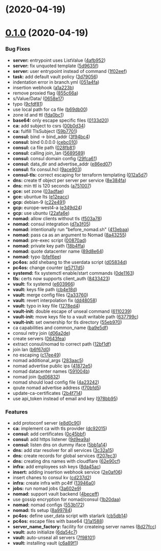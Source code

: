 # (2020-04-19)

# [0.1.0](https://github.com/smintz/protocorp/compare/13946a06855080d51b3f9527009b2ef8c04ee05c...0.1.0) (2020-04-19)

### Bug Fixes

- **server:** entrypoint uses ListValue ([4afb952](https://github.com/smintz/protocorp/commit/4afb952c5a7ad0c8cccea93fea002b23f97af94b))
- **server:** fix unquoted template ([5d9635f](https://github.com/smintz/protocorp/commit/5d9635fb3ec596eeeb7d157139b7c20138a3bd49))
- **server:** user entrypoint instead of command ([1f02eef](https://github.com/smintz/protocorp/commit/1f02eef4c57c6a308aef0076a8c29907764d4837))
- **task:** add default vault policy ([3d79056](https://github.com/smintz/protocorp/commit/3d79056ba3eccc6fd0f6d22a6f568b6fe940fa6d))
- indentation error in branch.yml ([051a4fa](https://github.com/smintz/protocorp/commit/051a4fac2ce6daac01ebf20840c8007d6b4a0c06))
- insertion webhook ([a1a223b](https://github.com/smintz/protocorp/commit/a1a223b27624d657b09c4c8105fc191da6cec966))
- remove proxied flag ([855c66a](https://github.com/smintz/protocorp/commit/855c66a654a95203b9ec59cf1a945463acbd4553))
- s/Value/Data/ ([0658e17](https://github.com/smintz/protocorp/commit/0658e17f911b1d5a849464fdf2cab0d019e9242e))
- typo ([9cfdf81](https://github.com/smintz/protocorp/commit/9cfdf812ba487214fc2c2e53fa4a2d218150bb84))
- use local path for ca file ([b69db00](https://github.com/smintz/protocorp/commit/b69db00f272708b26322120c054b86bc2a4de870))
- zone id and ttl ([fda0bc1](https://github.com/smintz/protocorp/commit/fda0bc180a8be73533cb4901bc80b4a3db492312))
- **base64:** only escape specific files ([0133d20](https://github.com/smintz/protocorp/commit/0133d2046213c771ba67acf00a7f29e7971903ca))
- **ca:** add subject to csrs ([00b0d34](https://github.com/smintz/protocorp/commit/00b0d34ffd1e8671443866b0831a30227b2c24d2))
- **ca:** fulfill TlsSubject ([59b7701](https://github.com/smintz/protocorp/commit/59b7701720707b9ba4bc9c5444ae971d42104f93))
- **consul:** bind -> bind_addr ([3f94bc4](https://github.com/smintz/protocorp/commit/3f94bc46193636f25ebb3652599d594a400e7c1b))
- **consul:** bind 0.0.0.0 ([cebc010](https://github.com/smintz/protocorp/commit/cebc010120c764eb2192b8950413862294410bd9))
- **consul:** ca file path ([028fb81](https://github.com/smintz/protocorp/commit/028fb8100b89200791e30c7c5b1c4998309aad1b))
- **consul:** calling join_lan ([5689589](https://github.com/smintz/protocorp/commit/568958949ba1a35a5f6b66ccfa69cd93501411b5))
- **consul:** consul domain config ([29fca61](https://github.com/smintz/protocorp/commit/29fca614a17c1b1207dc9e23fcfb4ccc131e4145))
- **consul:** data_dir and advertise_addr ([e86ed07](https://github.com/smintz/protocorp/commit/e86ed07e026f23d2915f21b19c980a1664aa76dc))
- **consul:** fix consul.hcl ([9ace903](https://github.com/smintz/protocorp/commit/9ace9031d59b63fb557f5c789b82ffd49188c526))
- **consul-tls:** correct escaping for terraform templating ([012a5d7](https://github.com/smintz/protocorp/commit/012a5d71e5d3887fdbff34ebd63356fe46c5896a))
- **dns:** create tf object per server per service ([8e384fa](https://github.com/smintz/protocorp/commit/8e384faa9f09df78bb5b85aa86fd88459e693a93))
- **dns:** min ttl is 120 seconds ([a751007](https://github.com/smintz/protocorp/commit/a7510073611e81ab015e6aac7a4be506b6c16e8a))
- **gce:** set zone ([03adfae](https://github.com/smintz/protocorp/commit/03adfae1b8af6d2df4c131bb6dab3a853f06f841))
- **gce:** ubuntue lts ([e12eacc](https://github.com/smintz/protocorp/commit/e12eacc1ded6837476304dc354288f9be58960f1))
- **gcp:** debian-9 ([c22e491](https://github.com/smintz/protocorp/commit/c22e4911a6c0d5b8dc03b372aa2f2a5ecc19ce99))
- **gcp:** europe-west4-a ([e349d24](https://github.com/smintz/protocorp/commit/e349d247c3400c8f99f4fcb8852c25171dc31af0))
- **gcp:** use ubuntu ([22afa6e](https://github.com/smintz/protocorp/commit/22afa6eba3d67fcf5f5f71c569d56b9e5e7ca625))
- **nomad:** allow clients without tls ([f503a78](https://github.com/smintz/protocorp/commit/f503a78f6cf7b7dfb9473e132e1b9258087caa7f))
- **nomad:** consul integration ([d7a3f05](https://github.com/smintz/protocorp/commit/d7a3f0581293005ed1cba3d53e3d6aa692d15fe7))
- **nomad:** intentionally run "before_nomad.sh" ([413ebaa](https://github.com/smintz/protocorp/commit/413ebaa4580305f938815ce75020591ea146a384))
- **nomad:** pass ca as an argument to Nomad ([8a43255](https://github.com/smintz/protocorp/commit/8a43255a77781ba8bdb1aee1b7977fd5a06e1fbf))
- **nomad:** pre-exec script ([00870ad](https://github.com/smintz/protocorp/commit/00870ad0dd64ad5826c848c36b0a808af8ca3c76))
- **nomad:** private key path ([18b4ffa](https://github.com/smintz/protocorp/commit/18b4ffae9e19cdd300b753e243aaed1599fe8f17))
- **nomad:** quote datacenter name ([89d8e64](https://github.com/smintz/protocorp/commit/89d8e641d980431aecb988bac31733408add7534))
- **nomad:** typo ([bfef6ee](https://github.com/smintz/protocorp/commit/bfef6ee25a605192269ba03be98888b54939ce07))
- **pc4os:** add shebang to the userdata script ([d05834d](https://github.com/smintz/protocorp/commit/d05834d152ad24caa60c414b5db61b0e67a93026))
- **pc4os:** change counter ([e5717d5](https://github.com/smintz/protocorp/commit/e5717d5fd5f854a408bcb9a0d76c2c0af7ff6db3))
- **systemd:** fix systemctl enable/start commands ([0de1163](https://github.com/smintz/protocorp/commit/0de1163b451d09e29d24096ab3be7b7371a38370))
- **tls:** certs now supports client_auth ([8433423](https://github.com/smintz/protocorp/commit/84334239abd82d78c8594c01f7c094eecd55e4da))
- **vault:** fix systemd ([e603966](https://github.com/smintz/protocorp/commit/e60396612973b0482d7c1c2c2536446adb1667d6))
- **vault:** keys file path ([cb4e18d](https://github.com/smintz/protocorp/commit/cb4e18d2f141bce2280f9adfb7a98e7188028d1c))
- **vault:** merge config files ([2a33760](https://github.com/smintz/protocorp/commit/2a33760526b3f082bcbfc64dc6446ba501c6eb80))
- **vault:** revert interpolation fix ([dd48058](https://github.com/smintz/protocorp/commit/dd4805874cfd691a401e174f424aad7cd1c44d7f))
- **vault:** typo in key file ([1278ed4](https://github.com/smintz/protocorp/commit/1278ed459e00909cede5fe4f2ceaf72dc9c2ea84))
- **vault-init:** double escape of unseal command ([6110239](https://github.com/smintz/protocorp/commit/6110239c82d543ca371ddbcd851847fd486a8b1a))
- **vault-init:** move keys file to a vault writable path ([637799c](https://github.com/smintz/protocorp/commit/637799c548fd91a42e955779550c417582fc13a2))
- **vault-init:** set ownership for tls directory ([55eb970](https://github.com/smintz/protocorp/commit/55eb97099940aeaee5e8845b62bbd6bdb8a2b165))
- ca capabilities and common_name ([ba9e5df](https://github.com/smintz/protocorp/commit/ba9e5df5b7b5fe501cf2a96392d8aff31c153570))
- consul retry join ([d06a2de](https://github.com/smintz/protocorp/commit/d06a2de416c3f90223466ba8ddb56ea617922256))
- create servers ([0643fea](https://github.com/smintz/protocorp/commit/0643feaeda477fda01f2104b879b524a7a5f345c))
- extract consul/nomad to correct path ([12bf1df](https://github.com/smintz/protocorp/commit/12bf1dfde3297b74956ac59f383ad753fa81c85f))
- join lan ([b6f67d0](https://github.com/smintz/protocorp/commit/b6f67d08defdde4dc0a69527635b22344ed7efa3))
- no escaping ([c17ee49](https://github.com/smintz/protocorp/commit/c17ee49bcb03aae8bd4cace98adbae83771ab1ed))
- nomad additional_args ([283aac5](https://github.com/smintz/protocorp/commit/283aac51505e9ec43b7a997d09669323d0444f4a))
- nomad advertise public ips ([41872e5](https://github.com/smintz/protocorp/commit/41872e5f46cd9ea2c75a4eb12e35d5213dae4975))
- nomad datacenter names ([591004b](https://github.com/smintz/protocorp/commit/591004bb2d096a917ebf893313e2debc7d779ee9))
- nomad join ([bd06832](https://github.com/smintz/protocorp/commit/bd0683262042a4630d688ad464d51e66e4a6aa61))
- nomad should load config file ([4a23242](https://github.com/smintz/protocorp/commit/4a23242fdf28c0ae878cf62d5f77267c0831c128))
- qoute nomad advertise address ([f70bfd5](https://github.com/smintz/protocorp/commit/f70bfd531dadd14c650e371cb690bdadbce08890))
- update-ca-certificates ([2b4f714](https://github.com/smintz/protocorp/commit/2b4f71458b922f158cb2f24e860614415f9edff4))
- use api_token instead of email and key ([978bb95](https://github.com/smintz/protocorp/commit/978bb952c7594fb3a2037805ee764158e1e2a759))

### Features

- add protoconf server ([e8d0c90](https://github.com/smintz/protocorp/commit/e8d0c9046afcc32408cef3daa3a90d7f2de5b8d6))
- **ca:** implement ca with tls provider ([dc92015](https://github.com/smintz/protocorp/commit/dc92015617acd945c5e0192e2dbe06747784d53d))
- **consul:** add certificates ([0c45bbf](https://github.com/smintz/protocorp/commit/0c45bbf07d062e73f251f65be6872cb61221858b))
- **consul:** add https listener ([9d9ea9a](https://github.com/smintz/protocorp/commit/9d9ea9a5e2e53490a530ee9c2616ed5960e6b641))
- **consul:** listen dns on dummy iface ([5bb1a14](https://github.com/smintz/protocorp/commit/5bb1a14d2f930add5f8dcdf840adc5823f72ae78))
- **dns:** add star resolver for all services ([3c32a15](https://github.com/smintz/protocorp/commit/3c32a158fede3ff93fa4f5820f26d63952198d95))
- **dns:** create records for global services ([f207ec3](https://github.com/smintz/protocorp/commit/f207ec305fc9e5c91337367971c804a5932cad49))
- **dns:** creating dns names with cloudflare ([62e90cf](https://github.com/smintz/protocorp/commit/62e90cffa9c1d306eb1d714f286d8595bc026d21))
- **infra:** add employees ssh keys ([8da45ac](https://github.com/smintz/protocorp/commit/8da45ac3073f5a8508f6201f9867f119d802f0d2))
- **insert:** adding insertion webhook service ([2e0af06](https://github.com/smintz/protocorp/commit/2e0af06ee89042d7ca6aca1174e217fbe5be8433))
- insert chanes to consul kv ([cd237d2](https://github.com/smintz/protocorp/commit/cd237d254ce3b04d78aa29c2e19f16461ba62d73))
- **infra:** create infra with pc4tf ([13946a0](https://github.com/smintz/protocorp/commit/13946a06855080d51b3f9527009b2ef8c04ee05c))
- **jobs:** run nomad jobs ([3a602e9](https://github.com/smintz/protocorp/commit/3a602e9e80a3743d3655e1a5af05c33f9c383d7a))
- **nomad:** support vault backend ([4beceff](https://github.com/smintz/protocorp/commit/4beceff99d144b1458929ca986c70510edc075e4))
- use gossip encryption for nomad/consul ([1b20daa](https://github.com/smintz/protocorp/commit/1b20daa444fafd10beaa92b89c4d9379e471503f))
- **nomad:** nomad configs ([553b172](https://github.com/smintz/protocorp/commit/553b172d6c4193277a544993f6b8bd2b8e005c70))
- **nomad:** tls setup ([8a99784](https://github.com/smintz/protocorp/commit/8a997849663d5e444869d84a35e09a165f2c5154))
- **pc4os:** define user_data script with starlark ([cb5db14](https://github.com/smintz/protocorp/commit/cb5db14ec599326a5bc3f66b202b2c8aff0d09ad))
- **pc4os:** escape files with base64 ([31a1588](https://github.com/smintz/protocorp/commit/31a158801a9b16bc7e3693d6cf6d79b60ec16421))
- **server_name_factory:** facility for createing server names ([8d27fcc](https://github.com/smintz/protocorp/commit/8d27fcca1ec2fb0d5c4b8c241bdcc76c1da9e716))
- **vault:** auto initialize ([6da54c7](https://github.com/smintz/protocorp/commit/6da54c751bd659d5b83457e83161880705b1ae05))
- **vault:** auto-unseal all servers ([7f98101](https://github.com/smintz/protocorp/commit/7f98101c9c547a77dab4026bd6b041ea2e95255b))
- **vault:** installing vault ([c6a89f1](https://github.com/smintz/protocorp/commit/c6a89f17722176945de3e546c0fb163089227aea))
